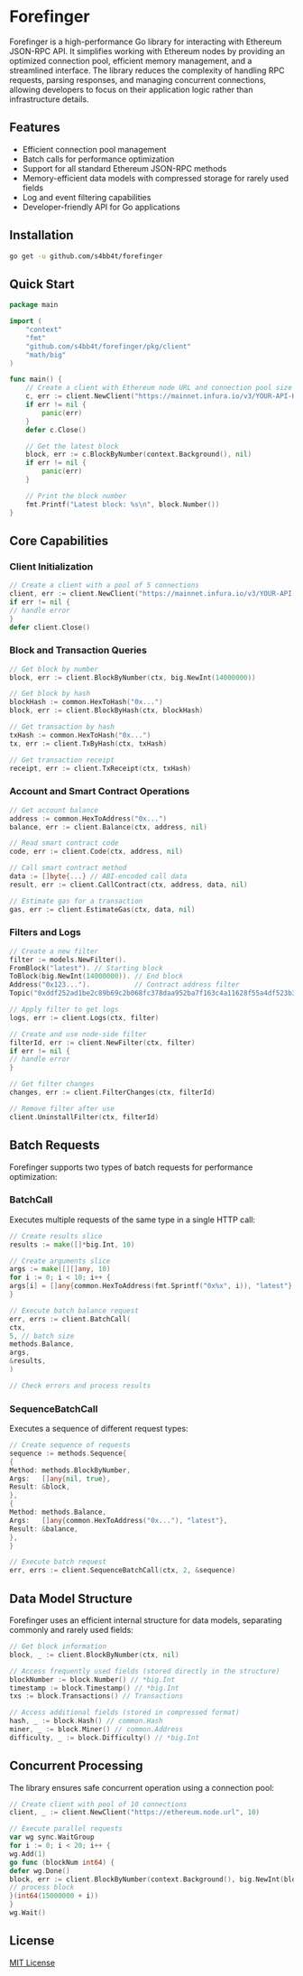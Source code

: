 # Forefinger

Forefinger is a high-performance Go library for interacting with Ethereum JSON-RPC API. It simplifies working with
Ethereum nodes by providing an optimized connection pool, efficient memory management, and a streamlined interface. The
library reduces the complexity of handling RPC requests, parsing responses, and managing concurrent connections,
allowing developers to focus on their application logic rather than infrastructure details.

## Features

- Efficient connection pool management
- Batch calls for performance optimization
- Support for all standard Ethereum JSON-RPC methods
- Memory-efficient data models with compressed storage for rarely used fields
- Log and event filtering capabilities
- Developer-friendly API for Go applications

## Installation

```bash
go get -u github.com/s4bb4t/forefinger
```

## Quick Start

```go
package main

import (
	"context"
	"fmt"
	"github.com/s4bb4t/forefinger/pkg/client"
	"math/big"
)

func main() {
	// Create a client with Ethereum node URL and connection pool size
	c, err := client.NewClient("https://mainnet.infura.io/v3/YOUR-API-KEY", 5)
	if err != nil {
		panic(err)
	}
	defer c.Close()

	// Get the latest block
	block, err := c.BlockByNumber(context.Background(), nil)
	if err != nil {
		panic(err)
	}

	// Print the block number
	fmt.Printf("Latest block: %s\n", block.Number())
}
```

## Core Capabilities

### Client Initialization

```go
// Create a client with a pool of 5 connections
client, err := client.NewClient("https://mainnet.infura.io/v3/YOUR-API-KEY", 5)
if err != nil {
// handle error
}
defer client.Close()
```

### Block and Transaction Queries

```go
// Get block by number
block, err := client.BlockByNumber(ctx, big.NewInt(14000000))

// Get block by hash
blockHash := common.HexToHash("0x...")
block, err := client.BlockByHash(ctx, blockHash)

// Get transaction by hash
txHash := common.HexToHash("0x...")
tx, err := client.TxByHash(ctx, txHash)

// Get transaction receipt
receipt, err := client.TxReceipt(ctx, txHash)
```

### Account and Smart Contract Operations

```go
// Get account balance
address := common.HexToAddress("0x...")
balance, err := client.Balance(ctx, address, nil)

// Read smart contract code
code, err := client.Code(ctx, address, nil)

// Call smart contract method
data := []byte{...} // ABI-encoded call data
result, err := client.CallContract(ctx, address, data, nil)

// Estimate gas for a transaction
gas, err := client.EstimateGas(ctx, data, nil)
```

### Filters and Logs

```go
// Create a new filter
filter := models.NewFilter().
FromBlock("latest"). // Starting block
ToBlock(big.NewInt(14000000)). // End block
Address("0x123...").           // Contract address filter
Topic("0xddf252ad1be2c89b69c2b068fc378daa952ba7f163c4a11628f55a4df523b3ef") // Event signature for Transfer

// Apply filter to get logs
logs, err := client.Logs(ctx, filter)

// Create and use node-side filter
filterId, err := client.NewFilter(ctx, filter)
if err != nil {
// handle error
}

// Get filter changes
changes, err := client.FilterChanges(ctx, filterId)

// Remove filter after use
client.UninstallFilter(ctx, filterId)
```

## Batch Requests

Forefinger supports two types of batch requests for performance optimization:

### BatchCall

Executes multiple requests of the same type in a single HTTP call:

```go
// Create results slice
results := make([]*big.Int, 10)

// Create arguments slice
args := make([][]any, 10)
for i := 0; i < 10; i++ {
args[i] = []any{common.HexToAddress(fmt.Sprintf("0x%x", i)), "latest"}
}

// Execute batch balance request
err, errs := client.BatchCall(
ctx,
5, // batch size
methods.Balance,
args,
&results,
)

// Check errors and process results
```

### SequenceBatchCall

Executes a sequence of different request types:

```go
// Create sequence of requests
sequence := methods.Sequence{
{
Method: methods.BlockByNumber,
Args:   []any{nil, true},
Result: &block,
},
{
Method: methods.Balance,
Args:   []any{common.HexToAddress("0x..."), "latest"},
Result: &balance,
},
}

// Execute batch request
err, errs := client.SequenceBatchCall(ctx, 2, &sequence)
```

## Data Model Structure

Forefinger uses an efficient internal structure for data models, separating commonly and rarely used fields:

```go
// Get block information
block, _ := client.BlockByNumber(ctx, nil)

// Access frequently used fields (stored directly in the structure)
blockNumber := block.Number() // *big.Int
timestamp := block.Timestamp() // *big.Int
txs := block.Transactions() // Transactions

// Access additional fields (stored in compressed format)
hash, _ := block.Hash() // common.Hash
miner, _ := block.Miner() // common.Address
difficulty, _ := block.Difficulty() // *big.Int
```

## Concurrent Processing

The library ensures safe concurrent operation using a connection pool:

```go
// Create client with pool of 10 connections
client, _ := client.NewClient("https://ethereum.node.url", 10)

// Execute parallel requests
var wg sync.WaitGroup
for i := 0; i < 20; i++ {
wg.Add(1)
go func (blockNum int64) {
defer wg.Done()
block, err := client.BlockByNumber(context.Background(), big.NewInt(blockNum))
// process block
}(int64(15000000 + i))
}
wg.Wait()
```

## License

[MIT License](LICENSE)